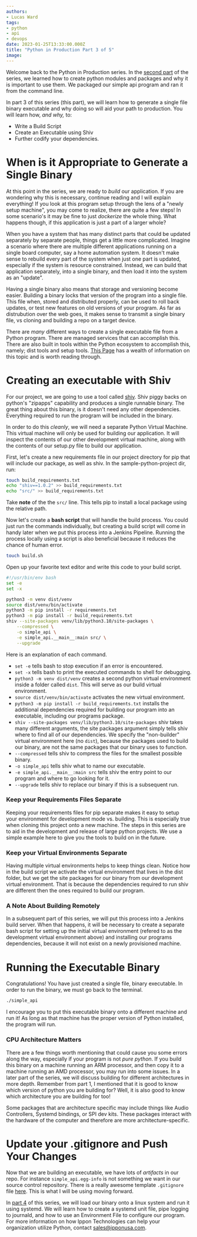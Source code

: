 ```yaml
---
authors:
- Lucas Ward
tags:
- python
- api
- devops
date: 2023-01-25T13:33:00.000Z
title: "Python in Production Part 3 of 5"
image: 
---
```


Welcome back to the Python in Production series.  In the [second part](https://templinkplaceholder) of the series, we learned how to create python modules and packages and why it is important to use them.  We packaged our simple api program and ran it from the command line.

In part 3 of this series (this part), we will learn how to generate a single file binary executable and why doing so will aid your path to production.  You will learn how, *and why,* to:
* Write a Build Script
* Create an Executable using Shiv
* Further codify your dependencies.

# When is it Appropriate to Generate a Single Binary

At this point in the series, we are ready to *build* our application.  If you are wondering why this is necessary, continue reading and I will explain everything!  If you look at this program setup through the lens of a "newly setup machine", you may come to realize, there are quite a few steps!  In some scenario's it may be fine to just *dockerize* the whole thing.  What happens though, if this application is just a part of a larger whole?  

When you have a system that has many distinct parts that could be updated separately by separate people, things get a little more complicated.  Imagine a scenario where there are multiple different applications running on a single board computer, say a home automation system.  It doesn't make sense to rebuild every part of the system when just one part is updated, especially if the system is resource constrained.  Instead, we can build that application separately, into a single binary, and then load it into the system as an "update".

Having a single binary also means that storage and versioning become easier.  Building a binary locks that version of the program into a single file.  This file when, stored and distributed properly, can be used to roll back updates, or test new features on old versions of your program.  As far as distrubution over the web goes, it makes sense to transmit a single binary file, vs cloning and building a repo on a target device.

There are *many* different ways to create a single executable file from a Python program.  There are managed services that can accomplish this.  There are also built in tools within the Python ecosystem to accomplish this, namely; dist tools and setup tools.  [This Page](https://setuptools.pypa.io/en/latest/setuptools.html) has a wealth of information on this topic and is worth reading through.

# Creating an executable with Shiv

For our project, we are going to use a tool called [shiv](https://shiv.readthedocs.io/en/latest/).  Shiv piggy backs on python's "zipapps" capability and produces a single runnable binary.  The great thing about this binary, is it doesn't need any other dependencies.  Everything required to run the program will be included in the binary.  

In order to do this *cleanly*, we will need a separate Python Virtual Machine.  This virtual machine will only be used for building our application.  It will inspect the contents of our other development virtual machine, along with the contents of our setup.py file to build our application.

First, let's create a new requirements file in our project directory for pip that will include our package, as well as shiv.  In the sample-python-project dir, run:
```bash
touch build_requirements.txt
echo "shiv==1.0.2" >> build_requirements.txt
echo "src/" >> build_requirements.txt
```

Take **note** of the the `src/` line.  This tells pip to install a local package using the relative path.

Now let's create a **bash script** that will handle the build process.  You could just run the commands individually, but creating a build script will come in handy later when we put this process into a Jenkins Pipeline.  Running the process locally using a script is also beneficial because it reduces the chance of human error.
```bash
touch build.sh
```

Open up your favorite text editor and write this code to your build script.
```bash
#!/usr/bin/env bash
set -e
set -x

python3 -m venv dist/venv
source dist/venv/bin/activate
python3 -m pip install -r requirements.txt
python3 -m pip install -r build_requirements.txt
shiv --site-packages venv/lib/python3.10/site-packages \
	--compressed \
	-o simple_api \
	-e simple_api.__main__:main src/ \
	--upgrade
```
Here is an explanation of each command.
* `set -e` tells bash to stop execution if an error is encountered.
* `set -x` tells bash to print the executed commands to shell for debugging.
* `python3 -m venv dist/venv` creates a second python virtual environment inside a folder called `dist`.  This will serve as our build virtual environment.
* `source dist/venv/bin/activate` activates the new virtual environment.
* `python3 -m pip install -r build_requirements.txt` installs the additional dependencies required for building our program into an executable, including our programs package.
* `shiv --site-packages venv/lib/python3.10/site-packages` shiv takes many different arguments, the site packages argument simply tells shiv where to find all of our dependencies.  We specify the "non-builder" virtual environment here (no `dist`), because the packages used to build our binary, are not the same packages that our binary uses to function.
* `--compressed` tells shiv to compress the files for the smallest possible binary.
* `-o simple_api` tells shiv what to name our executable.
* `-e simple_api.__main__:main src` tells shiv the entry point to our program and where to go looking for it.
* `--upgrade` tells shiv to replace our binary if this is a subsequent run.

### Keep your Requirements Files Separate

Keeping your requirements files for pip separate makes it easy to setup your environment for development mode vs. building.  This is especially true when cloning this project onto a new machine.  The steps in this series are to aid in the development and release of large python projects. We use a simple example here to give you the tools to build on in the future.  

### Keep your Virtual Environments Separate

Having multiple virtual environments helps to keep things clean.  Notice how in the build script we activate the virtual environment that lives in the dist folder, but we get the site packages for our binary from our development virtual environment.  That is because the dependencies required to run shiv are different then the ones required to build our program.

### A Note About Building Remotely

In a subsequent part of this series, we will put this process into a Jenkins build server.  When that happens, it will be necessary to create a separate bash script for setting up the initial virtual environment (refered to as the development virtual environment above) and installing our programs dependencies, because it will not exist on a newly provisioned machine.

# Running the Executable Binary

Congratulations! You have just created a single file, binary executable.  In order to run the binary, we must go back to the terminal.
```bash
./simple_api
```
I encourage you to put this executable binary onto a different machine and run it!  As long as that machine has the proper version of Python installed, the program will run.  

### CPU Architecture Matters

There are a few things worth mentioning that could cause you some errors along the way, especially if your program is not *pure python*.  If you build this binary on a machine running an ARM processor, and then copy it to a machine running an AMD processor, you may run into some issues.  In a later part of the series, we will discuss building for different architectures in more depth.  Remember from part 1, I mentioned that it is good to know which version of python you are building for?  Well, it is also good to know which architecture you are building for too!  

Some packages that are architecture specific may include things like Audio Controllers, Systemd bindings, or SPI dev kits.  These packages interact with the hardware of the computer and therefore are more architecture-specific.

# Update your .gitignore and  Push Your Changes

Now that we are building an executable, we have lots of *artifacts* in our repo.  For instance `simple_api.egg-info` is not something we want in our source control repository.  There is a really awesome template `.gitignore` file [here](https://github.com/github/gitignore/blob/main/Python.gitignore).  This is what I will be using moving forward.

In [part 4](https://temporarylink) of this series, we will load our binary onto a linux system and run it using systemd.  We will learn how to create a systemd unit file, pipe logging to journald, and how to use an Environment File to configure our program.  For more information on how Ippon Technologies can help your organization utilize Python, contact sales@ipponusa.com.
